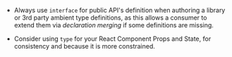 - Always use `interface` for public API's definition when authoring a library or 3rd party ambient type definitions, as this allows a consumer to extend them via _declaration merging_ if some definitions are missing.
    
- Consider using `type` for your React Component Props and State, for consistency and because it is more constrained.
